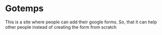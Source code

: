 # Gotemps

This is a site where people can add their google forms. So, that it can help other people instead of creating the form from scratch

